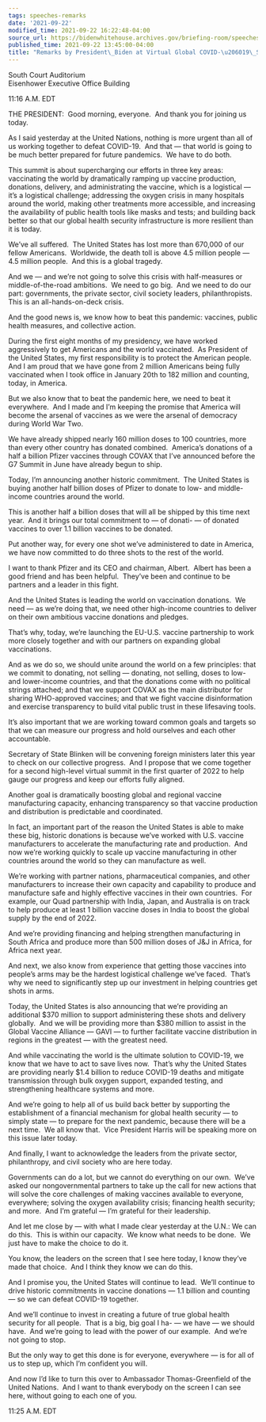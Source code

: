 ```yaml
---
tags: speeches-remarks
date: '2021-09-22'
modified_time: 2021-09-22 16:22:48-04:00
source_url: https://bidenwhitehouse.archives.gov/briefing-room/speeches-remarks/2021/09/22/remarks-by-president-biden-at-virtual-global-covid-19-summit/
published_time: 2021-09-22 13:45:00-04:00
title: "Remarks by President\_Biden at Virtual Global COVID-\u206019\_Summit"
---
```

 
South Court Auditorium  
Eisenhower Executive Office Building

11:16 A.M. EDT

THE PRESIDENT:  Good morning, everyone.  And thank you for joining us
today. 

As I said yesterday at the United Nations, nothing is more urgent than
all of us working together to defeat COVID-19.  And that — that world is
going to be much better prepared for future pandemics.  We have to do
both. 

This summit is about supercharging our efforts in three key areas:
vaccinating the world by dramatically ramping up vaccine production,
donations, delivery, and administrating the vaccine, which is a
logistical — it’s a logistical challenge; addressing the oxygen crisis
in many hospitals around the world, making other treatments more
accessible, and increasing the availability of public health tools like
masks and tests; and building back better so that our global health
security infrastructure is more resilient than it is today. 

We’ve all suffered.  The United States has lost more than 670,000 of our
fellow Americans.  Worldwide, the death toll is above 4.5 million people
— 4.5 million people.  And this is a global tragedy. 

And we — and we’re not going to solve this crisis with half-measures or
middle-of-the-road ambitions.  We need to go big.  And we need to do our
part: governments, the private sector, civil society leaders,
philanthropists.  This is an all-hands-on-deck crisis. 

And the good news is, we know how to beat this pandemic: vaccines,
public health measures, and collective action.

During the first eight months of my presidency, we have worked
aggressively to get Americans and the world vaccinated.  As President of
the United States, my first responsibility is to protect the American
people.  And I am proud that we have gone from 2 million Americans being
fully vaccinated when I took office in January 20th to 182 million and
counting, today, in America.

But we also know that to beat the pandemic here, we need to beat it
everywhere.  And I made and I’m keeping the promise that America will
become the arsenal of vaccines as we were the arsenal of democracy
during World War Two.

We have already shipped nearly 160 million doses to 100 countries, more
than every other country has donated combined.  America’s donations of a
half a billion Pfizer vaccines through COVAX that I’ve announced before
the G7 Summit in June have already begun to ship. 

Today, I’m announcing another historic commitment.  The United States is
buying another half billion doses of Pfizer to donate to low- and
middle-income countries around the world. 

This is another half a billion doses that will all be shipped by this
time next year.  And it brings our total commitment to — of donati- — of
donated vaccines to over 1.1 billion vaccines to be donated.

Put another way, for every one shot we’ve administered to date in
America, we have now committed to do three shots to the rest of the
world. 

I want to thank Pfizer and its CEO and chairman, Albert.  Albert has
been a good friend and has been helpful.  They’ve been and continue to
be partners and a leader in this fight.

And the United States is leading the world on vaccination donations.  We
need — as we’re doing that, we need other high-income countries to
deliver on their own ambitious vaccine donations and pledges.

That’s why, today, we’re launching the EU-U.S. vaccine partnership to
work more closely together and with our partners on expanding global
vaccinations.

And as we do so, we should unite around the world on a few principles:
that we commit to donating, not selling — donating, not selling, doses
to low- and lower-income countries, and that the donations come with no
political strings attached; and that we support COVAX as the main
distributor for sharing WHO-approved vaccines; and that we fight vaccine
disinformation and exercise transparency to build vital public trust in
these lifesaving tools.

It’s also important that we are working toward common goals and targets
so that we can measure our progress and hold ourselves and each other
accountable.

Secretary of State Blinken will be convening foreign ministers later
this year to check on our collective progress.  And I propose that we
come together for a second high-level virtual summit in the first
quarter of 2022 to help gauge our progress and keep our efforts fully
aligned.

Another goal is dramatically boosting global and regional vaccine
manufacturing capacity, enhancing transparency so that vaccine
production and distribution is predictable and coordinated.

In fact, an important part of the reason the United States is able to
make these big, historic donations is because we’ve worked with U.S.
vaccine manufacturers to accelerate the manufacturing rate and
production.  And now we’re working quickly to scale up vaccine
manufacturing in other countries around the world so they can
manufacture as well.

We’re working with partner nations, pharmaceutical companies, and other
manufacturers to increase their own capacity and capability to produce
and manufacture safe and highly effective vaccines in their own
countries.  For example, our Quad partnership with India, Japan, and
Australia is on track to help produce at least 1 billion vaccine doses
in India to boost the global supply by the end of 2022. 

And we’re providing financing and helping strengthen manufacturing in
South Africa and produce more than 500 million doses of J&J in Africa,
for Africa next year. 

And next, we also know from experience that getting those vaccines into
people’s arms may be the hardest logistical challenge we’ve faced. 
That’s why we need to significantly step up our investment in helping
countries get shots in arms. 

Today, the United States is also announcing that we’re providing an
additional $370 million to support administering these shots and
delivery globally.  And we will be providing more than $380 million to
assist in the Global Vaccine Alliance — GAVI — to further facilitate
vaccine distribution in regions in the greatest — with the greatest
need.

And while vaccinating the world is the ultimate solution to COVID-19, we
know that we have to act to save lives now.  That’s why the United
States are providing nearly $1.4 billion to reduce COVID-19 deaths and
mitigate transmission through bulk oxygen support, expanded testing, and
strengthening healthcare systems and more. 

And we’re going to help all of us build back better by supporting the
establishment of a financial mechanism for global health security — to
simply state — to prepare for the next pandemic, because there will be a
next time.  We all know that.  Vice President Harris will be speaking
more on this issue later today.

And finally, I want to acknowledge the leaders from the private sector,
philanthropy, and civil society who are here today.

Governments can do a lot, but we cannot do everything on our own.  We’ve
asked our nongovernmental partners to take up the call for new actions
that will solve the core challenges of making vaccines available to
everyone, everywhere; solving the oxygen availability crisis; financing
health security; and more.  And I’m grateful — I’m grateful for their
leadership. 

And let me close by — with what I made clear yesterday at the U.N.: We
can do this.  This is within our capacity.  We know what needs to be
done.  We just have to make the choice to do it. 

You know, the leaders on the screen that I see here today, I know
they’ve made that choice.  And I think they know we can do this.

And I promise you, the United States will continue to lead.  We’ll
continue to drive historic commitments in vaccine donations — 1.1
billion and counting — so we can defeat COVID-19 together. 

And we’ll continue to invest in creating a future of true global health
security for all people.  That is a big, big goal I ha- — we have — we
should have.  And we’re going to lead with the power of our example. 
And we’re not going to stop.

But the only way to get this done is for everyone, everywhere — is for
all of us to step up, which I’m confident you will.

And now I’d like to turn this over to Ambassador Thomas-Greenfield of
the United Nations.  And I want to thank everybody on the screen I can
see here, without going to each one of you.

11:25 A.M. EDT

